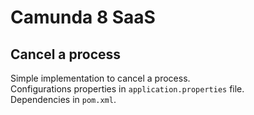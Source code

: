 # Camunda 8 SaaS

## Cancel a process

Simple implementation to cancel a process. \
Configurations properties in `application.properties` file.\
Dependencies in `pom.xml`.
